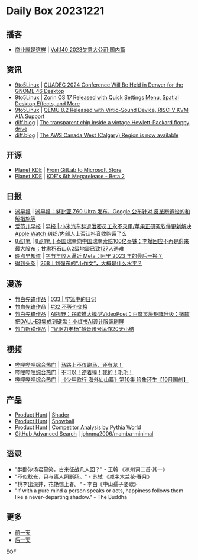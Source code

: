 # Daily Box 20231221

## 播客
- [商业就是这样](https://thatisbiz.fireside.fm/) | [Vol.140 2023失意大公司·国内篇](https://thatisbiz.fireside.fm/150)

## 资讯
- [9to5Linux](https://9to5linux.com/) | [GUADEC 2024 Conference Will Be Held in Denver for the GNOME 46 Desktop](https://9to5linux.com/guadec-2024-conference-will-be-held-in-denver-for-the-gnome-46-desktop)
- [9to5Linux](https://9to5linux.com/) | [Zorin OS 17 Released with Quick Settings Menu, Spatial Desktop Effects, and More](https://9to5linux.com/zorin-os-17-officially-released-with-quick-settings-spatial-desktop-effects-and-more)
- [9to5Linux](https://9to5linux.com/) | [QEMU 8.2 Released with Virtio-Sound Device, RISC-V KVM AIA Support](https://9to5linux.com/qemu-8-2-released-with-virtio-sound-device-risc-v-kvm-aia-support)
- [diff.blog](https://diff.blog/) | [The transparent chip inside a vintage Hewlett-Packard floppy drive](https://diff.blog/post/the-transparent-chip-inside-a-vintage-hewlett-packard-floppy-drive-164446/)
- [diff.blog](https://diff.blog/) | [The AWS Canada West (Calgary) Region is now available](https://diff.blog/post/the-aws-canada-west-calgary-region-is-now-available-164433/)

## 开源
- [Planet KDE](https://planet.kde.org/) | [From GitLab to Microsoft Store](https://blogs.kde.org/2023/12/20/gitlab-microsoft-store?utm_source=atom_feed)
- [Planet KDE](https://planet.kde.org/) | [KDE's 6th Megarelease - Beta 2](https://kde.org/announcements/megarelease/6/beta2/?utm_source=atom_feed)

## 日报
- [派早报](https://sspai.com/tag/%E6%B4%BE%E6%97%A9%E6%8A%A5) | [派早报：努比亚 Z60 Ultra 发布、Google 公布针对 反垄断诉讼的和解措施等](https://sspai.com/post/85200)
- [爱范儿早报](https://www.ifanr.com/category/ifanrnews) | [早报 | 小米汽车辞退泄密员工永不录用/苹果正研究软件更新解决 Apple Watch 纠纷/内部人士否认抖音收购饿了么](https://www.ifanr.com/1570908)
- [8点1氪](https://36kr.com/user/5652071) | [8点1氪丨泰国瑞幸向中国瑞幸索赔100亿泰铢；李斌回应不再是蔚来最大股东；甘肃积石山6.2级地震已致127人遇难](https://36kr.com/p/2568353104242310)
- [晚点早知道](https://www.latepost.com/news/index?proma=3) | [字节年收入逼近 Meta；阿里 2023 年的最后一换？](https://www.latepost.com/news/dj_detail?id=2036)
- [得到头条](https://www.dedao.cn/course/detail?id=nb9L2q1e3OxKBPNsdoJrgN8P0Rwo6B) | [268｜刘强东的“小作文”，大概是什么水平？](https://m.igetget.com/share/course/article/article_id/107347)

## 漫游
- [竹白先锋作品](https://www.zhubai.wiki/) | [033 | 牢笼中的日记](https://open.zhubai.wiki/a/l/t/z/pl/depykung/2349196679816851456)
- [竹白先锋作品](https://www.zhubai.wiki/) | [#32 不等价交换](https://open.zhubai.wiki/a/l/t/z/pl/huiris/2349178650655608832)
- [竹白先锋作品](https://www.zhubai.wiki/) | [AI视野：谷歌推大模型VideoPoet；百度灵境矩阵升级；微软把DALL-E3集成到键盘；小红书AI设计服装刷屏](https://open.zhubai.wiki/a/l/t/z/pl/weixin/2349163218129272832)
- [竹白新锐作品](https://www.zhubai.wiki/) | [“智驱力老杨”抖音账号运作20天小结](https://open.zhubai.wiki/a/l/t/z/pl/yangfengguang/2349221951144345600)

## 视频
- [哔哩哔哩综合热门](https://www.bilibili.com/v/popular/all/) | [马路上不仅跑马，还有龙！](https://b23.tv/BV1ZK411b7nV)
- [哔哩哔哩综合热门](https://www.bilibili.com/v/popular/all/) | [不可以！逆着摸！我的！毛毛！](https://b23.tv/BV1cK41187qq)
- [哔哩哔哩综合热门](https://www.bilibili.com/v/popular/all/) | [《少年歌行 海外仙山篇》第10集 险象环生【10月国创】](https://b23.tv/BV1KN4y187ET)

## 产品
- [Product Hunt](https://www.producthunt.com) | [Shader](https://www.producthunt.com/posts/shader)
- [Product Hunt](https://www.producthunt.com) | [Snowball](https://www.producthunt.com/posts/snowball-edf5ae17-d817-4654-ab1d-4236ea16d83f)
- [Product Hunt](https://www.producthunt.com) | [Competitor Analysis by Pythia World](https://www.producthunt.com/posts/competitor-analysis-by-pythia-world)
- [GitHub Advanced Search](https://github.com/search/advanced) | [johnma2006/mamba-minimal](https://github.com/johnma2006/mamba-minimal)

## 语录
- "醉卧沙场君莫笑，古来征战几人回？" - 王翰 《凉州词二首·其一》
- "不似秋光，只与离人照断肠。" - 苏轼 《减字木兰花·春月》
- "桃李出深井，花艳惊上春。" - 李白《中山孺子妾歌》
- "If with a pure mind a person speaks or acts, happiness follows them like a never-departing shadow." - The Buddha

## 更多
- [前一天](daily-box-20231220.md)
- [后一天](daily-box-20231222.md)

EOF